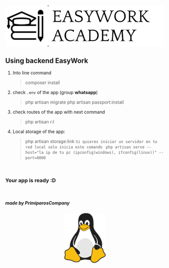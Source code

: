 <p align="center"><a href="https://easywork-frontend.vercel.app/"  target="_blank"><img src="./public/assets/Frame%204.svg" width="530"></a></p>


Using backend EasyWork
---

1. Into line command
   > composer install 
2. check `.env` of the app (group **whatsapp**) 
   > php artisan migrate
   > php artisan passport:install
3. check routes of the app with next command
   > php artisan r:l
4. Local storage of the app:
   > php artisan storage:link
`` Si quieres iniciar un servidor en tu red local solo inicia este comando ``
`` php artisan serve --host="la ip de tu pc (ipconfig(windows), ifconfig(linux))" --port=8000``

<br>

### Your app is ready :D

<br>

##### made by PrimiparosCompany
<p align="center"><a href="#" target="_blank"><img src="./public/images/tux.png" width="130"></a></p>
